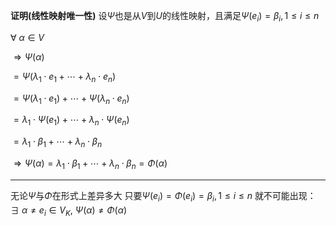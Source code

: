 **证明(线性映射唯一性)**
设$\Psi$也是从$V$到$U$的线性映射，且满足$\Psi(e_i)=\beta_i,1\le i\le n$

$\forall\ \alpha\in V$

$\Rightarrow\Psi(\alpha)$

$=\Psi(\lambda_1\cdot e_1+\cdots
+\lambda_n\cdot e_n)$

$=\Psi(\lambda_1\cdot e_1)+\cdots
+\Psi(\lambda_n\cdot e_n)$

$=\lambda_1\cdot\Psi(e_1)+\cdots
+\lambda_n\cdot\Psi(e_n)$

$=\lambda_1\cdot\beta_1+\cdots
+\lambda_n\cdot\beta_n$

$\Rightarrow\Psi(\alpha)
=\lambda_1\cdot\beta_1+\cdots
+\lambda_n\cdot\beta_n=\Phi(\alpha)$

---

无论$\Psi$与$\Phi$在形式上差异多大
只要$\Psi(e_i)=\Phi(e_i)=\beta_i,1\le i\le n$
就不可能出现：$\exists\ \alpha\neq e_i\in V_K,\ \Psi(\alpha)\neq\Phi(\alpha)$